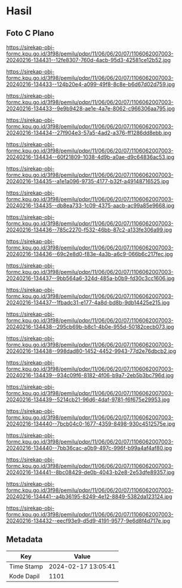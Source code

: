 # Hasil

## Foto C Plano

https://sirekap-obj-formc.kpu.go.id/3f98/pemilu/pdpr/11/06/06/20/07/1106062007003-20240216-134431--12fe8307-760d-4acb-95d3-42581ce12b52.jpg

https://sirekap-obj-formc.kpu.go.id/3f98/pemilu/pdpr/11/06/06/20/07/1106062007003-20240216-134433--124b20e4-a099-49f8-8c8e-b6d67d02d759.jpg

https://sirekap-obj-formc.kpu.go.id/3f98/pemilu/pdpr/11/06/06/20/07/1106062007003-20240216-134433--9e9b9428-ae1e-4a7e-8062-c966306aa795.jpg

https://sirekap-obj-formc.kpu.go.id/3f98/pemilu/pdpr/11/06/06/20/07/1106062007003-20240216-134434--27f904e3-57a5-4ad2-a376-ff1286dd8ebb.jpg

https://sirekap-obj-formc.kpu.go.id/3f98/pemilu/pdpr/11/06/06/20/07/1106062007003-20240216-134434--60f21809-1038-4d9b-a0ae-d9c64836ac53.jpg

https://sirekap-obj-formc.kpu.go.id/3f98/pemilu/pdpr/11/06/06/20/07/1106062007003-20240216-134435--a1e1a096-9735-4177-b32f-a49148716525.jpg

https://sirekap-obj-formc.kpu.go.id/3f98/pemilu/pdpr/11/06/06/20/07/1106062007003-20240216-134435--db8ea733-1c09-4375-aacb-ac99a85e9668.jpg

https://sirekap-obj-formc.kpu.go.id/3f98/pemilu/pdpr/11/06/06/20/07/1106062007003-20240216-134436--785c2270-f532-46bb-87c2-a133fe306a99.jpg

https://sirekap-obj-formc.kpu.go.id/3f98/pemilu/pdpr/11/06/06/20/07/1106062007003-20240216-134436--69c2e8d0-f83e-4a3b-a6c9-066b6c217fec.jpg

https://sirekap-obj-formc.kpu.go.id/3f98/pemilu/pdpr/11/06/06/20/07/1106062007003-20240216-134437--9bb564a6-324d-485a-b0b9-fd30c3cc1606.jpg

https://sirekap-obj-formc.kpu.go.id/3f98/pemilu/pdpr/11/06/06/20/07/1106062007003-20240216-134437--1fbadc31-e177-4a8d-bd8b-9db14425e215.jpg

https://sirekap-obj-formc.kpu.go.id/3f98/pemilu/pdpr/11/06/06/20/07/1106062007003-20240216-134438--295cb69b-b8c1-4b0e-955d-50182cecb073.jpg

https://sirekap-obj-formc.kpu.go.id/3f98/pemilu/pdpr/11/06/06/20/07/1106062007003-20240216-134438--998dad80-1452-4452-9943-77d2e76dbcb2.jpg

https://sirekap-obj-formc.kpu.go.id/3f98/pemilu/pdpr/11/06/06/20/07/1106062007003-20240216-134439--934c09f6-8182-4f06-b9a7-2eb5b3bc796d.jpg

https://sirekap-obj-formc.kpu.go.id/3f98/pemilu/pdpr/11/06/06/20/07/1106062007003-20240216-134439--5214cb21-96d6-4daf-9781-f6f675e29953.jpg

https://sirekap-obj-formc.kpu.go.id/3f98/pemilu/pdpr/11/06/06/20/07/1106062007003-20240216-134440--7bcb04c0-1677-4359-8498-930c4512575e.jpg

https://sirekap-obj-formc.kpu.go.id/3f98/pemilu/pdpr/11/06/06/20/07/1106062007003-20240216-134440--7bb36cac-a0b9-497c-996f-b99a4af4af80.jpg

https://sirekap-obj-formc.kpu.go.id/3f98/pemilu/pdpr/11/06/06/20/07/1106062007003-20240216-134441--8bc08429-de0b-4043-b2e8-2e53dfe89357.jpg

https://sirekap-obj-formc.kpu.go.id/3f98/pemilu/pdpr/11/06/06/20/07/1106062007003-20240216-134441--a4b36195-8249-4e12-8849-5382da123124.jpg

https://sirekap-obj-formc.kpu.go.id/3f98/pemilu/pdpr/11/06/06/20/07/1106062007003-20240216-134432--eecf93e9-d5d9-4191-9577-9e6d8f4d717e.jpg


## Metadata

| Key        | Value               |
| ---------- | ------------------- |
| Time Stamp | 2024-02-17 13:05:41 |
| Kode Dapil | 1101                |



